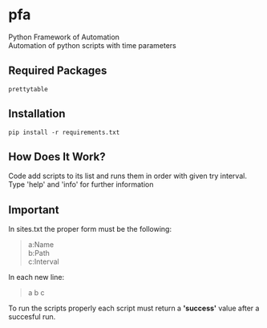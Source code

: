 # pfa
Python Framework of Automation  
Automation of python scripts with time parameters

## Required Packages
    prettytable
## Installation
    pip install -r requirements.txt
## How Does It Work?
Code add scripts to its list and runs them in order with given try interval.
Type 'help' and 'info' for further information

## Important
In sites.txt the proper form must be the following:  
>a:Name  
>b:Path  
>c:Interval  

In each new line:  
>a  b  c  

To run the scripts properly
each script must return a **'success'** value
after a succesful run.
